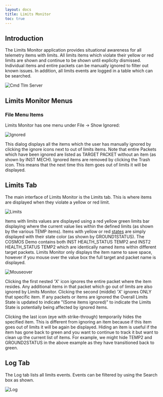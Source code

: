 ```yaml
---
layout: docs
title: Limits Monitor
toc: true
---
```


## Introduction

The Limits Monitor application provides situational awareness for all telemetry items with limits. All limits items which violate their yellow or red limits are shown and continue to be shown until explicity dismissed. Individual items and entire packets can be manually ignored to filter out known issues. In addition, all limits events are logged in a table which can be searched.

![Cmd Tlm Server]({{site.baseurl}}/img/v5/limits_monitor/limits_monitor.png)

## Limits Monitor Menus

### File Menu Items

Limits Monitor has one menu under File -> Show Ignored:

![Ignored]({{site.baseurl}}/img/v5/limits_monitor/ignored.png)

This dialog displays all the items which the user has manually ignored by clicking the ignore icons next to out of limits items. Note that entire Packets which have been ignored are listed as TARGET PACKET without an item (as shown by INST MECH). Ignored items are removed by clicking the Trash icon. This means that the next time this item goes out of limits it will be displayed.

## Limits Tab

The main interface of Limits Monitor is the Limits tab. This is where items are displayed when they violate a yellow or red limit.

![Limits]({{site.baseurl}}/img/v5/limits_monitor/limits.png)

Items with limits values are displayed using a red yellow green limits bar displaying where the current value lies within the defined limits (as shown by the various TEMP items). Items with yellow or red [states]({{site.baseurl}}/docs/v5/telemetry#state) are simply displayed with their state color (as shown by GROUND1STATUS). The COSMOS Demo contains both INST HEALTH_STATUS TEMP2 and INST2 HEALTH_STATUS TEMP2 which are identically named items within different target packets. Limits Monitor only displays the item name to save space, however if you mouse over the value box the full target and packet name is displayed.

![Mouseover]({{site.baseurl}}/img/v5/limits_monitor/mouseover.png)

Clicking the first nested 'X' icon ignores the entire packet where the item resides. Any additional items in that packet which go out of limits are also ignored by Limits Monitor. Clicking the second (middle) 'X' ignores ONLY that specific item. If any packets or items are ignored the Overall Limits State is updated to indicate "(Some items ignored)" to indicate the Limits State is potentially being affected by ignored items.

Clicking the last icon (eye with strike-through) temporarily hides the specified item. This is different from ignoring an item because if this item goes out of limits it will be again be displayed. Hiding an item is useful if the item has gone back to green and you want to continue to track it but want to clean up the current list of items. For example, we might hide TEMP2 and GROUND2STATUS in the above example as they have transitioned back to green.

## Log Tab

The Log tab lists all limits events. Events can be filtered by using the Search box as shown.

![Log]({{site.baseurl}}/img/v5/limits_monitor/log.png)
